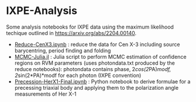 # IXPE-Analysis

Some analysis notebooks for IXPE data using the maximum likelihood techique outlined in https://arxiv.org/abs/2204.00140.

* [Reduce-CenX3.ipynb](Reduce-CenX3.ipynb) : reduce the data for Cen X-3 including source barycentring, period finding and folding
* [MCMC-Julia.jl](MCMC-Julia.jl) : Julia script to perform MCMC estimation of confidence regions on RVM parameters (uses photondata.txt produced by the reduce notebooks): photondata contains phase, 2*cos(2*PA)*modf, 2*sin(2*PA)*modf for each photon (IXPE convention)
* [Precession-HerX1-Final.ipynb](Precession-HerX1-Final.ipynb) : Python notebook to derive formulae for a precessing triaxial body and applying them to the polarization angle measurements of Her X-1
